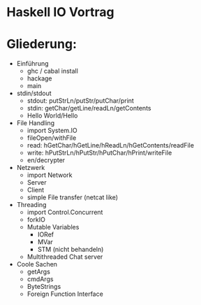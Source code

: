 Haskell IO Vortrag
==================

# Gliederung:
* Einführung
  * ghc / cabal install
  * hackage
  * main
* stdin/stdout
  * stdout: putStrLn/putStr/putChar/print
  * stdin: getChar/getLine/readLn/getContents
  * Hello World/Hello <user>
* File Handling
  * import System.IO
  * fileOpen/withFile
  * read: hGetChar/hGetLine/hReadLn/hGetContents/readFile
  * write: hPutStrLn/hPutStr/hPutChar/hPrint/writeFile
  * en/decrypter
* Netzwerk
  * import Network
  * Server
  * Client
  * simple File transfer (netcat like)
* Threading
  * import Control.Concurrent
  * forkIO
  * Mutable Variables
    * IORef
    * MVar
    * STM (nicht behandeln)
  * Multithreaded Chat server
* Coole Sachen
  * getArgs
  * cmdArgs
  * ByteStrings
  * Foreign Function Interface
